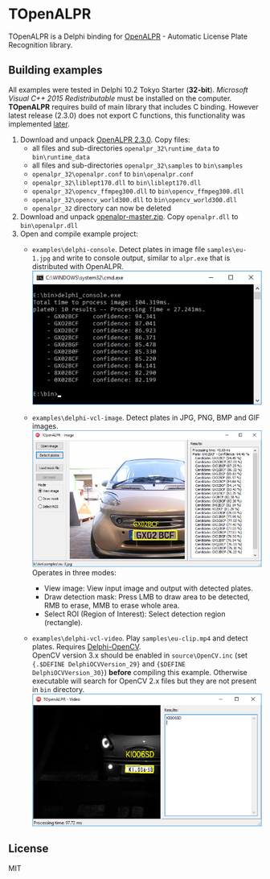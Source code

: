 # TOpenALPR
TOpenALPR is a Delphi binding for [OpenALPR](https://github.com/openalpr/openalpr) - Automatic License Plate Recognition library.

## Building examples
All examples were tested in Delphi 10.2 Tokyo Starter (**32-bit**). *Microsoft Visual C++ 2015 Redistributable* must be installed on the computer.  
**TOpenALPR** requires build of main library that includes C binding. However latest release (2.3.0) does not export C functions, this functionality was implemented [later](https://github.com/openalpr/openalpr/commit/ae9cb421028b324c3c556d09c9bf60b703443c78).  
1. Download and unpack [OpenALPR 2.3.0](https://github.com/openalpr/openalpr/releases/download/v2.3.0/openalpr-2.3.0-win-32bit.zip). Copy files:
   - all files and sub-directories `openalpr_32\runtime_data` to `bin\runtime_data`
   - all files and sub-directories `openalpr_32\samples` to `bin\samples`
   - `openalpr_32\openalpr.conf` to `bin\openalpr.conf`
   - `openalpr_32\liblept170.dll` to `bin\liblept170.dll`
   - `openalpr_32\opencv_ffmpeg300.dll` to `bin\opencv_ffmpeg300.dll`
   - `openalpr_32\opencv_world300.dll` to `bin\opencv_world300.dll`
   - `openalpr_32` directory can now be deleted
2. Download and unpack [openalpr-master.zip](http://r1me.pl/openalpr-master.zip). Copy `openalpr.dll` to `bin\openalpr.dll`
3. Open and compile example project: 
   - `examples\delphi-console`. Detect plates in image file `samples\eu-1.jpg` and write to console output, similar to `alpr.exe` that is distributed with OpenALPR.
   ![delphi-console](examples/delphi-console/delphi-console.png)
   
   - `examples\delphi-vcl-image`. Detect plates in JPG, PNG, BMP and GIF images.  
   ![delphi-vcl-image](examples/delphi-vcl-image/delphi-vcl-image.png)
   Operates in three modes: 
      - View image: View input image and output with detected plates.
      - Draw detection mask: Press LMB to draw area to be detected, RMB to erase, MMB to erase whole area.
      - Select ROI (Region of Interest): Select detection region (rectangle).  
    
   - `examples\delphi-vcl-video`. Play `samples\eu-clip.mp4` and detect plates. Requires [Delphi-OpenCV](https://github.com/Laex/Delphi-OpenCV).  
   OpenCV version 3.x should be enabled in `source\OpenCV.inc` (set `{.$DEFINE DelphiOCVVersion_29}` and `{$DEFINE DelphiOCVVersion_30}`) **before** compiling this example. Otherwise executable will search for OpenCV 2.x files but they are not present in `bin` directory.
   ![delphi-vcl-video](examples/delphi-vcl-video/delphi-vcl-video.png)  
   
## License
MIT
